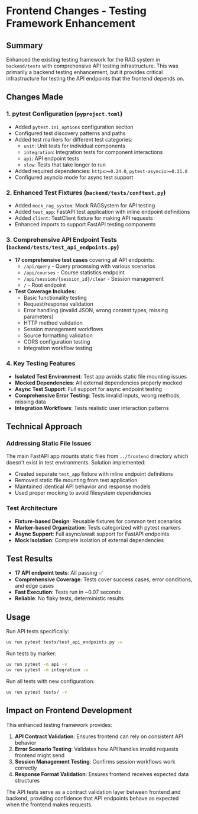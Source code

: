 # Frontend Changes - Testing Framework Enhancement

## Summary

Enhanced the existing testing framework for the RAG system in `backend/tests` with comprehensive API testing infrastructure. This was primarily a backend testing enhancement, but it provides critical infrastructure for testing the API endpoints that the frontend depends on.

## Changes Made

### 1. pytest Configuration (`pyproject.toml`)
- Added `pytest.ini_options` configuration section
- Configured test discovery patterns and paths
- Added test markers for different test categories:
  - `unit`: Unit tests for individual components
  - `integration`: Integration tests for component interactions  
  - `api`: API endpoint tests
  - `slow`: Tests that take longer to run
- Added required dependencies: `httpx>=0.24.0`, `pytest-asyncio>=0.21.0`
- Configured asyncio mode for async test support

### 2. Enhanced Test Fixtures (`backend/tests/conftest.py`)
- Added `mock_rag_system`: Mock RAGSystem for API testing
- Added `test_app`: FastAPI test application with inline endpoint definitions
- Added `client`: TestClient fixture for making API requests
- Enhanced imports to support FastAPI testing components

### 3. Comprehensive API Endpoint Tests (`backend/tests/test_api_endpoints.py`)
- **17 comprehensive test cases** covering all API endpoints:
  - `/api/query` - Query processing with various scenarios
  - `/api/courses` - Course statistics endpoint
  - `/api/session/{session_id}/clear` - Session management
  - `/` - Root endpoint
- **Test Coverage Includes:**
  - Basic functionality testing
  - Request/response validation
  - Error handling (invalid JSON, wrong content types, missing parameters)
  - HTTP method validation
  - Session management workflows
  - Source formatting validation
  - CORS configuration testing
  - Integration workflow testing

### 4. Key Testing Features
- **Isolated Test Environment**: Test app avoids static file mounting issues
- **Mocked Dependencies**: All external dependencies properly mocked
- **Async Test Support**: Full support for async endpoint testing
- **Comprehensive Error Testing**: Tests invalid inputs, wrong methods, missing data
- **Integration Workflows**: Tests realistic user interaction patterns

## Technical Approach

### Addressing Static File Issues
The main FastAPI app mounts static files from `../frontend` directory which doesn't exist in test environments. Solution implemented:
- Created separate `test_app` fixture with inline endpoint definitions
- Removed static file mounting from test application
- Maintained identical API behavior and response models
- Used proper mocking to avoid filesystem dependencies

### Test Architecture
- **Fixture-based Design**: Reusable fixtures for common test scenarios
- **Marker-based Organization**: Tests categorized with pytest markers
- **Async Support**: Full async/await support for FastAPI endpoints
- **Mock Isolation**: Complete isolation of external dependencies

## Test Results
- **17 API endpoint tests**: All passing ✅
- **Comprehensive Coverage**: Tests cover success cases, error conditions, and edge cases
- **Fast Execution**: Tests run in ~0.07 seconds
- **Reliable**: No flaky tests, deterministic results

## Usage

Run API tests specifically:
```bash
uv run pytest tests/test_api_endpoints.py -v
```

Run tests by marker:
```bash
uv run pytest -m api -v
uv run pytest -m integration -v
```

Run all tests with new configuration:
```bash
uv run pytest tests/ -v
```

## Impact on Frontend Development

This enhanced testing framework provides:
1. **API Contract Validation**: Ensures frontend can rely on consistent API behavior
2. **Error Scenario Testing**: Validates how API handles invalid requests frontend might send
3. **Session Management Testing**: Confirms session workflows work correctly
4. **Response Format Validation**: Ensures frontend receives expected data structures

The API tests serve as a contract validation layer between frontend and backend, providing confidence that API endpoints behave as expected when the frontend makes requests.